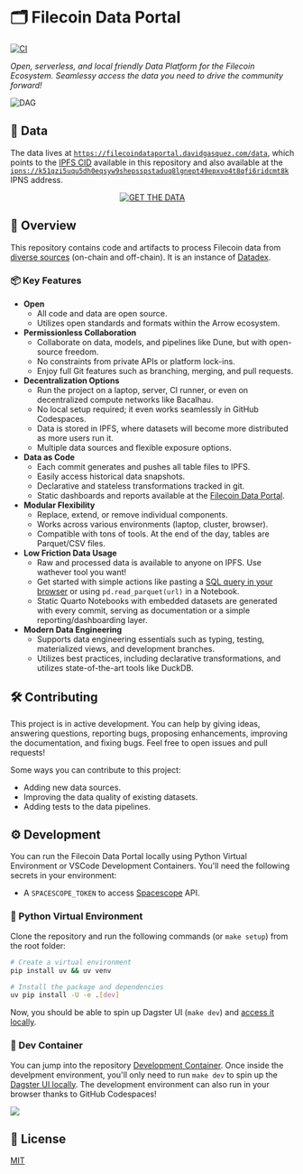 # 🗂️ Filecoin Data Portal

[![CI](https://github.com/davidgasquez/filecoin-data-portal/actions/workflows/ci.yml/badge.svg)](https://github.com/davidgasquez/filecoin-data-portal/actions/workflows/ci.yml)

_Open, serverless, and local friendly Data Platform for the Filecoin Ecosystem. Seamlessy access the data you need to drive the community forward!_

![DAG](https://github.com/davidgasquez/filecoin-data-portal/assets/1682202/0b6e15b4-bf42-41b2-b4c9-d75a2530c261)


## 📂 Data

The data lives at [`https://filecoindataportal.davidgasquez.com/data`](https://filecoindataportal.davidgasquez.com/data), which points to the [IPFS CID](https://raw.githubusercontent.com/davidgasquez/filecoin-data-portal/main/data/IPFS_CID) available in this repository and also available at the [`ipns://k51qzi5uqu5dh0eqsyw9shepsspstaduq8lgnept49epxvo4t8qfi6ridcmt8k`](https://ipfs.io/ipns/k51qzi5uqu5dh0eqsyw9shepsspstaduq8lgnept49epxvo4t8qfi6ridcmt8k/) IPNS address.

<center>

<a href="https://filecoindataportal.davidgasquez.com/data" target="_blank">
    <img src="https://img.shields.io/badge/GET_THE_DATA-0090ff?style=for-the-badge" alt="GET THE DATA">
</a>

</center>

## 📖 Overview

This repository contains code and artifacts to process Filecoin data from [diverse sources](portal/docs/data-sources.md) (on-chain and off-chain). It is an instance of [Datadex](https://github.com/davidgasquez/datadex).

### 📦 Key Features

- **Open**
  - All code and data are open source.
  - Utilizes open standards and formats within the Arrow ecosystem.
- **Permissionless Collaboration**
  - Collaborate on data, models, and pipelines like Dune, but with open-source freedom.
  - No constraints from private APIs or platform lock-ins.
  - Enjoy full Git features such as branching, merging, and pull requests.
- **Decentralization Options**
  - Run the project on a laptop, server, CI runner, or even on decentralized compute networks like Bacalhau.
  - No local setup required; it even works seamlessly in GitHub Codespaces.
  - Data is stored in IPFS, where datasets will become more distributed as more users run it.
  - Multiple data sources and flexible exposure options.
- **Data as Code**
  - Each commit generates and pushes all table files to IPFS.
  - Easily access historical data snapshots.
  - Declarative and stateless transformations tracked in git.
  - Static dashboards and reports available at the [Filecoin Data Portal](https://filecoindataportal.davidgasquez.com/).
- **Modular Flexibility**
  - Replace, extend, or remove individual components.
  - Works across various environments (laptop, cluster, browser).
  - Compatible with tons of tools. At the end of the day, tables are Parquet/CSV files.
- **Low Friction Data Usage**
  - Raw and processed data is available to anyone on IPFS. Use wathever tool you want!
  - Get started with simple actions like pasting a [SQL query in your browser](https://shell.duckdb.org/) or using `pd.read_parquet(url)` in a Notebook.
  - Static Quarto Notebooks with embedded datasets are generated with every commit, serving as documentation or a simple reporting/dashboarding layer.
- **Modern Data Engineering**
  - Supports data engineering essentials such as typing, testing, materialized views, and development branches.
  - Utilizes best practices, including declarative transformations, and utilizes state-of-the-art tools like DuckDB.

## 🛠️ Contributing

This project is in active development. You can help by giving ideas, answering questions, reporting bugs, proposing enhancements, improving the documentation, and fixing bugs. Feel free to open issues and pull requests!

Some ways you can contribute to this project:

- Adding new data sources.
- Improving the data quality of existing datasets.
- Adding tests to the data pipelines.

## ⚙️ Development

You can run the Filecoin Data Portal locally using Python Virtual Environment or VSCode Development Containers. You'll need the following secrets in your environment:

- A `SPACESCOPE_TOKEN` to access [Spacescope](https://spacescope.io/) API.

### 🐍 Python Virtual Environment

Clone the repository and run the following commands (or `make setup`) from the root folder:

```bash
# Create a virtual environment
pip install uv && uv venv

# Install the package and dependencies
uv pip install -U -e .[dev]
```

Now, you should be able to spin up Dagster UI (`make dev`) and [access it locally](http://127.0.0.1:3000).

### 🐳 Dev Container

You can jump into the repository [Development Container](https://code.visualstudio.com/docs/remote/containers). Once inside the develpment environment, you'll only need to run `make dev` to spin up the [Dagster UI locally](http://127.0.0.1:3000). The development environment can also run in your browser thanks to GitHub Codespaces!

[![](https://github.com/codespaces/badge.svg)](https://codespaces.new/davidgasquez/filecoin-data-portal)

## 📝 License

[MIT](https://choosealicense.com/licenses/mit/)

